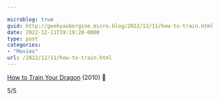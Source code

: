 ```yaml
---

microblog: true
guid: http://geekyaubergine.micro.blog/2022/12/11/how-to-train.html
date: 2022-12-11T19:19:28-0000
type: post
categories:
- "Movies"
url: /2022/12/11/how-to-train.html
---
```

[How to Train Your Dragon](https://www.imdb.com/title/tt0892769/) (2010) 🍿

5/5

